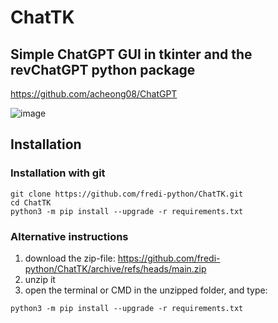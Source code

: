 # ChatTK
## Simple ChatGPT GUI in tkinter and the revChatGPT python package
https://github.com/acheong08/ChatGPT  
  
![image](https://user-images.githubusercontent.com/83492589/224473942-f49af203-78b2-4344-a50e-2a28da61aef1.png)

## Installation
### Installation with git  
```
git clone https://github.com/fredi-python/ChatTK.git
cd ChatTK
python3 -m pip install --upgrade -r requirements.txt
```
### Alternative instructions
1. download the zip-file: https://github.com/fredi-python/ChatTK/archive/refs/heads/main.zip  
2. unzip it  
3. open the terminal or CMD in the unzipped folder, and type:
```
python3 -m pip install --upgrade -r requirements.txt
```
